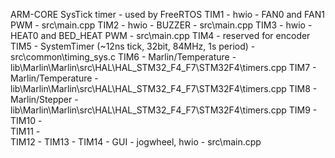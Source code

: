 ARM-CORE SysTick timer - used by FreeRTOS
TIM1 - hwio - FAN0 and FAN1 PWM                             - src\main.cpp
TIM2 - hwio - BUZZER                                        - src\main.cpp
TIM3 - hwio - HEAT0 and BED_HEAT PWM                        - src\main.cpp
TIM4 - reserved for encoder
TIM5 - SystemTimer (~12ns tick, 32bit, 84MHz, 1s period)    - src\common\timing_sys.c
TIM6 - Marlin/Temperature                                   - lib\Marlin\Marlin\src\HAL\HAL_STM32_F4_F7\STM32F4\timers.cpp
TIM7 - Marlin/Temperature                                   - lib\Marlin\Marlin\src\HAL\HAL_STM32_F4_F7\STM32F4\timers.cpp
TIM8 - Marlin/Stepper                                       - lib\Marlin\Marlin\src\HAL\HAL_STM32_F4_F7\STM32F4\timers.cpp
TIM9 -
TIM10 -  
TIM11 -  
TIM12 -
TIM13 -
TIM14 - GUI - jogwheel, hwio                                - src\main.cpp
